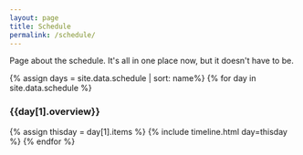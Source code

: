 ```yaml
---
layout: page
title: Schedule
permalink: /schedule/
---
```


Page about the schedule. It's all in one place now, but it doesn't have to be.

{% assign days = site.data.schedule | sort: name%}
{% for day in  site.data.schedule %}
<h3>
    {{day[1].overview}}
</h3>
{% assign thisday = day[1].items %}
{% include timeline.html day=thisday %}
{% endfor %}
